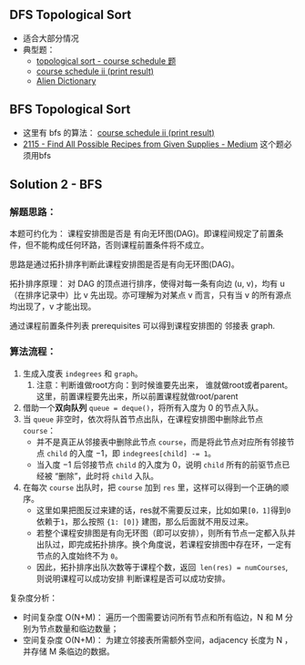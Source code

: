 ## DFS Topological Sort
- 适合大部分情况
- 典型题：
	- [topological sort - course schedule 题](https://emmableu.github.io/blog/pages/e4e0f5)
	- [course schedule ii (print result)](https://emmableu.github.io/blog/pages/16db16/#description)
	- [Alien Dictionary](https://emmableu.github.io/blog/pages/543ced/)


## BFS Topological Sort
- 这里有 bfs 的算法： [course schedule ii (print result)](https://emmableu.github.io/blog/pages/16db16/#description)
- [2115 - Find All Possible Recipes from Given Supplies - Medium](https://emmableu.github.io/blog/pages/c7fa6e/) 这个题必须用bfs

## Solution 2 - BFS
### 解题思路：
本题可约化为： 课程安排图是否是 有向无环图(DAG)。即课程间规定了前置条件，但不能构成任何环路，否则课程前置条件将不成立。

思路是通过拓扑排序判断此课程安排图是否是有向无环图(DAG)。 

拓扑排序原理： 对 DAG 的顶点进行排序，使得对每一条有向边 (u, v)，均有 u（在排序记录中）比 v 先出现。亦可理解为对某点 v 而言，只有当 v 的所有源点均出现了，v 才能出现。

通过课程前置条件列表 prerequisites 可以得到课程安排图的 邻接表 graph.

### 算法流程：
1. 生成入度表 `indegrees`  和 `graph`。
	1. 注意：判断谁做root方向：到时候谁要先出来， 谁就做root或者parent。这里，前置课程要先出来，所以前置课程就做root/parent
2. 借助一个**双向队列** `queue = deque()`，将所有入度为 0 的节点入队。
3. 当 `queue` 非空时，依次将队首节点出队，在课程安排图中删除此节点 `course`：
	- 并不是真正从邻接表中删除此节点 `course`，而是将此节点对应所有邻接节点 `child` 的入度 −1，即 `indegrees[child] -= 1`。
	- 当入度 −1 后邻接节点 `child` 的入度为 0，说明 `child` 所有的前驱节点已经被 “删除”，此时将 `child` 入队。	
4. 在每次 `course` 出队时，把 `course` 加到 `res` 里，这样可以得到一个正确的顺序。
	- 这里如果把图反过来建的话，res就不需要反过来，比如如果`[0，1]`得到`0`依赖于`1`，那么按照 `{1: [0]}` 建图，那么后面就不用反过来。
	- 若整个课程安排图是有向无环图（即可以安排），则所有节点一定都入队并出队过，即完成拓扑排序。换个角度说，若课程安排图中存在环，一定有节点的入度始终不为 `0`。
	- 因此，拓扑排序出队次数等于课程个数，返回` len(res) = numCourses`, 则说明课程可以成功安排 判断课程是否可以成功安排。
	
复杂度分析：
- 时间复杂度 O(N+M)： 遍历一个图需要访问所有节点和所有临边，N 和 M 分别为节点数量和临边数量；
- 空间复杂度 O(N+M)： 为建立邻接表所需额外空间，adjacency 长度为 N ，并存储 M 条临边的数据。


